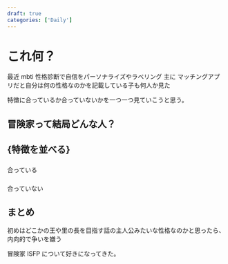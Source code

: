 ```yaml
---
draft: true
categories: ['Daily']
---
```


# これ何？

最近 mbti 性格診断で自信をパーソナライズやラベリング
主に
マッチングアプリだと自分は何の性格なのかを記載している子も何人か見た

特徴に合っているか合っていないかを一つ一つ見ていこうと思う。

## 冒険家って結局どんな人？

## {特徴を並べる}

###

合っている

###

合っていない


## まとめ

初めはどこかの王や里の長を目指す話の主人公みたいな性格なのかと思ったら、内向的で争いを嫌う

冒険家 ISFP について好きになってきた。
